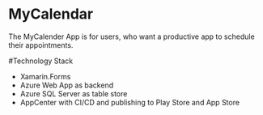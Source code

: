 # MyCalendar
The MyCalender App is for users, who want a productive app to schedule their appointments.

#Technology Stack
- Xamarin.Forms
- Azure Web App as backend
- Azure SQL Server as table store
- AppCenter with CI/CD and publishing to Play Store and App Store
